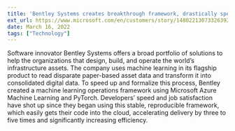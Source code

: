 ```yaml
---
title: 'Bentley Systems creates breakthrough framework, drastically speeds up AI development with Azure Machine Learning'
ext_url: https://www.microsoft.com/en/customers/story/1480221307332639219-bentley-systems-partner-professional-services-azure-machine-learning
date: March 16, 2022
tags: ["Technology"]
---
```

Software innovator Bentley Systems offers a broad portfolio of solutions to help the organizations that design, build, and operate the world’s infrastructure assets. The company uses machine learning in its flagship product to read disparate paper-based asset data and transform it into consolidated digital data. To speed up and formalize this process, Bentley created a machine learning operations framework using Microsoft Azure Machine Learning and PyTorch. Developers’ speed and job satisfaction have shot up since they began using this stable, reproducible framework, which easily gets their code into the cloud, accelerating delivery by three to five times and significantly increasing efficiency.